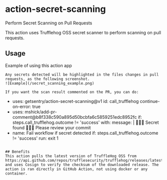 # action-secret-scanning
Perform Secret Scanning on Pull Requests

This action uses Trufflehog OSS secret scanner to perform scanning on pull requests.

## Usage
Example of using this action app
```
Any secrets detected will be highlighted in the files changes in pull requests, as the following screenshot.
![Example](/secret_scanning_example.png)

If you want the scan result commented on the PR, you can do:

```
- uses: getsentry/action-secret-scanning@v1
    id: call_trufflehog
    continue-on-error: true
- uses: mshick/add-pr-comment@b8f338c590a895d50bcbfa6c5859251edc8952fc
    if: steps.call_trufflehog.outcome != 'success'
    with:
        message: |
        🚨🚨🚨 Secret found 🚨🚨🚨
        Please review your commit
- name: Fail workflow if secret detected
    if: steps.call_trufflehog.outcome != 'success'
    run: exit 1
```

## Benefits
This action pulls the latest version of TruffleHog OSS from https://api.github.com/repos/trufflesecurity/trufflehog/releases/latest, and uses Cosign to verify the checksum of the downloaded release. The action is ran directly in GitHub Action, not using docker or any container.